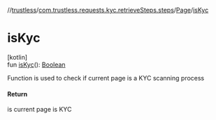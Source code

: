 //[trustless](../../../index.md)/[com.trustless.requests.kyc.retrieveSteps.steps](../index.md)/[Page](index.md)/[isKyc](is-kyc.md)

# isKyc

[kotlin]\
fun [isKyc](is-kyc.md)(): [Boolean](https://kotlinlang.org/api/latest/jvm/stdlib/kotlin/-boolean/index.html)

Function is used to check if current page is a KYC scanning process

#### Return

is current page is KYC
